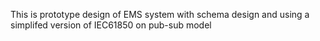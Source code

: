 This is prototype design of EMS system with schema design and using a simplifed version of IEC61850 on pub-sub model
